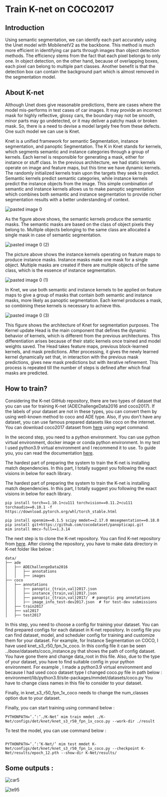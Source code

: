 # Train K-net on COCO2017

## Introduction 

Using semantic segmentation, we can identify each part accurately using the Unet model with MobilenetV2 as the backbone. This method is much more efficient in identifying car parts through images than object detection methods. The efficiency stems from the fact that each pixel belongs to only one. In object detection, on the other hand, because of overlapping boxes, each pixel can belong to multiple part classes. Another benefit is that the detection box can contain the background part which is almost removed in the segmentation model.


## About K-net

Although Unet does give reasonable predictions, there are cases where the model mis-performs in test cases of car images. It may provide an incorrect mask for highly reflective, glossy cars, the boundary may not be smooth, minor parts may go undetected, or it may deliver a patchy mask or broken mask. So, there is a need to devise a model largely free from these defects. One such model we can use is Knet.

Knet is a unified framework for semantic Segmentation, instance segmentation, and panoptic Segmentation. The K in Knet stands for kernels, which segments semantic and instance categories through a group of kernels. Each kernel is responsible for generating a mask, either for instance or stuff class. In the previous architecture, we had static kernels operate on image and feature maps, but this time we have dynamic kernels. The randomly initialized kernels train upon the targets they seek to predict. Semantic kernels predict semantic categories, while instance kernels predict the instance objects from the image. This simple combination of semantic and instance kernels allows us to make panoptic segmentation which combines both semantic and instance segmentation to provide richer segmentation results with a better understanding of context.


![pasted image 0](https://user-images.githubusercontent.com/78655282/196053976-72369d49-6177-41db-b9ac-8c9c1ff6b177.png)


As the figure above shows, the semantic kernels produce the semantic masks. The semantic masks are based on the class of object pixels they belong to. Multiple objects belonging to the same class are allocated a single mask in case of semantic segmentation.


![pasted image 0 (2)](https://user-images.githubusercontent.com/78655282/196053988-1bacae5c-e210-4435-99b9-1f1607ea5ce4.png)


The picture above shows the instance kernels operating on feature maps to produce instance masks. Instance masks make one mask for a single object. Multiple masks are created if there are multiple objects of the same class, which is the essence of instance segmentation.


![pasted image 0 (1)](https://user-images.githubusercontent.com/78655282/196054004-6ae779f5-b85b-4828-b264-8a1f8175d7c5.png)


In Knet, we use both semantic and instance kernels to be applied on feature maps to give a group of masks that contain both semantic and instance masks, more likely as panoptic segmentation. Each kernel produces a mask, so combining these kernels is necessary to achieve this.


![pasted image 0 (3)](https://user-images.githubusercontent.com/78655282/196054072-f88efaf4-b83c-4e95-9578-9caab5aa7bc9.png)


This figure shows the architecture of Knet for segmentation purposes. The Kernel update Head is the main component that defines the dynamic behavior of kernels, which is different from the previous architectures. This differentiation arises because of their static kernels once trained and model weights saved. The Head takes feature maps, previous block-learned kernels, and mask predictions. After processing, it gives the newly learned kernel dynamically set that, in interaction with the previous mask predictions, gives new mask predictions but with iterative refinement. This process is repeated till the number of steps is defined after which final masks are predicted.


## How to train?

Considering the K-net GitHub repository, there are two types of dataset that you can use for training K-net (ADEChallengeData2016 and coco2017). If the labels of your dataset are not in these types, you can convert them by using well-known method to coco and ADE type. Also, if you don’t have any dataset, you can use famous prepared datasets like coco on the internet. You can download coco2017 dataset from [here](https://cocodataset.org/#download) using wget command.

In the second step, you need to a python environment. You can use python virtual environment, docker image or conda python environment. In my test I used python3.9 virtual environment and I recommend it to use. To guide you, you can read the documentation [here](https://docs.python.org/3/library/venv.html).

The hardest part of preparing the system to train the K-net is installing match dependencies. In this part, I totally suggest you following the exact visions in below for each library. 

The hardest part of preparing the system to train the K-net is installing match dependencies. In this part, I totally suggest you following the exact visions in below for each library. 

```
pip install torch==1.10.1+cu111 torchvision==0.11.2+cu111 torchaudio==0.10.1 -f https://download.pytorch.org/whl/torch_stable.html

pip install openmim==0.1.5 scipy mmdet==2.17.0 mmsegmentation==0.18.0
pip install git+https://github.com/cocodataset/panopticapi.git
mim install mmcv-full==1.3.14

```

The next step is to clone the K-net repository. You can find K-net repository from [here](https://github.com/ZwwWayne/K-Net). After cloning the repository, you have to make data directory in K-net folder like below :

```
data/
├── ade
│   ├── ADEChallengeData2016
│   │   ├── annotations
│   │   ├── images
├── coco
│   ├── annotations
│   │   ├── panoptic_{train,val}2017.json
│   │   ├── instance_{train,val}2017.json
│   │   ├── panoptic_{train,val}2017/  # panoptic png annotations
│   │   ├── image_info_test-dev2017.json  # for test-dev submissions
│   ├── train2017
│   ├── val2017
│   ├── test2017

```

In this step, you need to choose a config for training your dataset. You can find prepared configs for each dataset in K-net repository. In config file you can find dataset, model, and scheduler config for training and customize them for your dataset. For example, for Instance Segmentation on COCO, I have used knet_s3_r50_fpn_1x_coco. In this config file it can be seen ../_base_/datasets/coco_instance.py that shows the path of config dataset. You have gone there and change data_root in this file. Also, due to the type of your dataset, you have to  find suitable config in your python environment. For example , I made a python3.9 virtual environment and because I had used coco dataset type I changed coco.py file in path below : 
 environment/lib/python3.9/site-packages/mmdet/datasets/coco.py
You have to change class names in this file to consider to your dataset.

Finally, in knet_s3_r50_fpn_1x_coco needs to change the num_classes option due to your dataset.


Finally, you can start training using command below : 

```
PYTHONPATH=‘.’:‘./K-Net’ mim train mmdet ./K-Net/configs/det/knet/knet_s3_r50_fpn_1x_coco.py --work-dir ./result

```
To test the model, you can use command below : 

```

PYTHONPATH=‘.’:‘K-Net/’ mim test mmdet K-Net/configs/det/knet/knet_s3_r50_fpn_1x_coco.py --checkpoint K-Net/results/epoch_12.pth --show-dir K-Net/results/ 

```

## Some outputs : 


![car5](https://user-images.githubusercontent.com/78655282/196054564-087852f0-e59f-438a-b63e-98c8beb6d240.jpg)


![te95](https://user-images.githubusercontent.com/78655282/196054577-6df393b7-9769-428b-8f13-abdfd7fea7d6.jpg)


